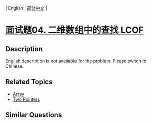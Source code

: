
| English | [简体中文](README.md) |

# [面试题04. 二维数组中的查找 LCOF](https://leetcode-cn.com/problems/er-wei-shu-zu-zhong-de-cha-zhao-lcof/)

## Description

<p>English description is not available for the problem. Please switch to Chinese.</p>

## Related Topics

- [Array](https://leetcode-cn.com/tag/array)
- [Two Pointers](https://leetcode-cn.com/tag/two-pointers)

## Similar Questions


